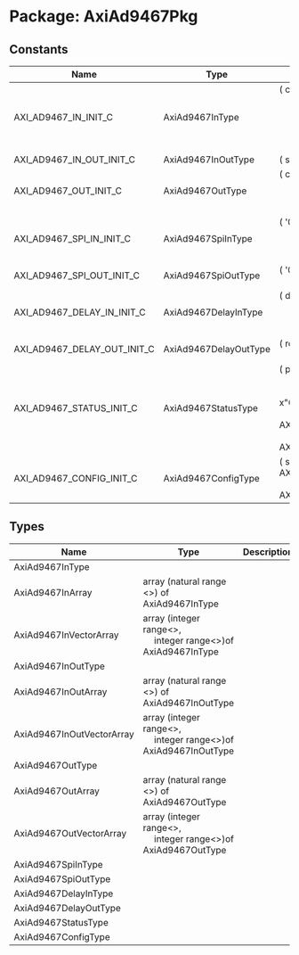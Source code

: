 # Package: AxiAd9467Pkg

## Constants

| Name                        | Type                  | Value                                                                                                                                                                                                                                                                                                                                             | Description |
| --------------------------- | --------------------- | ------------------------------------------------------------------------------------------------------------------------------------------------------------------------------------------------------------------------------------------------------------------------------------------------------------------------------------------------- | ----------- |
| AXI_AD9467_IN_INIT_C        | AxiAd9467InType       |  (       clkP  => '0',<br><span style="padding-left:20px">       clkN  => '1',<br><span style="padding-left:20px">       orP   => '0',<br><span style="padding-left:20px">       orN   => '1',<br><span style="padding-left:20px">       dataP => (others => '0'),<br><span style="padding-left:20px">       dataN => (others => '1'))            |             |
| AXI_AD9467_IN_OUT_INIT_C    | AxiAd9467InOutType    |  (       sdio => 'Z')                                                                                                                                                                                                                                                                                                                             |             |
| AXI_AD9467_OUT_INIT_C       | AxiAd9467OutType      |  (       cs   => '1',<br><span style="padding-left:20px">       sck  => '1',<br><span style="padding-left:20px">       clkP => '0',<br><span style="padding-left:20px">       clkN => '1')                                                                                                                                                        |             |
| AXI_AD9467_SPI_IN_INIT_C    | AxiAd9467SpiInType    |  (       '0',<br><span style="padding-left:20px">       '0',<br><span style="padding-left:20px">       (others => '0'),<br><span style="padding-left:20px">       (others => '0'))                                                                                                                                                                |             |
| AXI_AD9467_SPI_OUT_INIT_C   | AxiAd9467SpiOutType   |  (       '0',<br><span style="padding-left:20px">       (others => '0'))                                                                                                                                                                                                                                                                          |             |
| AXI_AD9467_DELAY_IN_INIT_C  | AxiAd9467DelayInType  |  (       dmux => '0',<br><span style="padding-left:20px">       load => '0',<br><span style="padding-left:20px">       rst  => '0',<br><span style="padding-left:20px">       data => (others => "00000"))                                                                                                                                        |             |
| AXI_AD9467_DELAY_OUT_INIT_C | AxiAd9467DelayOutType |  (       rdy  => '0',<br><span style="padding-left:20px">       data => (others => "00000"))                                                                                                                                                                                                                                                      |             |
| AXI_AD9467_STATUS_INIT_C    | AxiAd9467StatusType   |  (       pllLocked  => '0',<br><span style="padding-left:20px">       adcData    => x"0000",<br><span style="padding-left:20px">       adcDataMon => (others => x"0000"),<br><span style="padding-left:20px">       spi        => AXI_AD9467_SPI_OUT_INIT_C,<br><span style="padding-left:20px">       delay      => AXI_AD9467_DELAY_OUT_INIT_C) |             |
| AXI_AD9467_CONFIG_INIT_C    | AxiAd9467ConfigType   |  (       spi   => AXI_AD9467_SPI_IN_INIT_C,<br><span style="padding-left:20px">       delay => AXI_AD9467_DELAY_IN_INIT_C)                                                                                                                                                                                                                        |             |
## Types

| Name                      | Type                                                                                               | Description |
| ------------------------- | -------------------------------------------------------------------------------------------------- | ----------- |
| AxiAd9467InType           |                                                                                                    |             |
| AxiAd9467InArray          | array (natural range <>) of AxiAd9467InType                                                        |             |
| AxiAd9467InVectorArray    | array (integer range<>,<br><span style="padding-left:20px"> integer range<>)of AxiAd9467InType     |             |
| AxiAd9467InOutType        |                                                                                                    |             |
| AxiAd9467InOutArray       | array (natural range <>) of AxiAd9467InOutType                                                     |             |
| AxiAd9467InOutVectorArray | array (integer range<>,<br><span style="padding-left:20px"> integer range<>)of AxiAd9467InOutType  |             |
| AxiAd9467OutType          |                                                                                                    |             |
| AxiAd9467OutArray         | array (natural range <>) of AxiAd9467OutType                                                       |             |
| AxiAd9467OutVectorArray   | array (integer range<>,<br><span style="padding-left:20px"> integer range<>)of AxiAd9467OutType    |             |
| AxiAd9467SpiInType        |                                                                                                    |             |
| AxiAd9467SpiOutType       |                                                                                                    |             |
| AxiAd9467DelayInType      |                                                                                                    |             |
| AxiAd9467DelayOutType     |                                                                                                    |             |
| AxiAd9467StatusType       |                                                                                                    |             |
| AxiAd9467ConfigType       |                                                                                                    |             |
